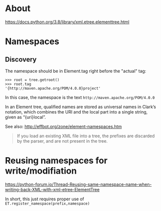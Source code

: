 # About
https://docs.python.org/3.8/library/xml.etree.elementtree.html

# Namespaces
## Discovery
The namespace should be in Element.tag right before the "actual" tag:

```
>>> root = tree.getroot()
>>> root.tag
'{http://maven.apache.org/POM/4.0.0}project'
```
In this case, the namespace is the text `http://maven.apache.org/POM/4.0.0`

In an Element tree, qualified names are stored as universal names in Clark’s notation, 
which combines the URI and the local part into a single string, given as “{uri}local”.

See also: http://effbot.org/zone/element-namespaces.htm

> If you load an existing XML file into a tree, the prefixes are 
> discarded by the parser, and are not present in the tree. 

# Reusing namespaces for write/modifiation
https://python-forum.io/Thread-Reusing-same-namespace-name-when-writing-back-XML-with-xml-etree-ElementTree

In short, this just requires proper use of `ET.register_namespace(prefix,namespace)`
